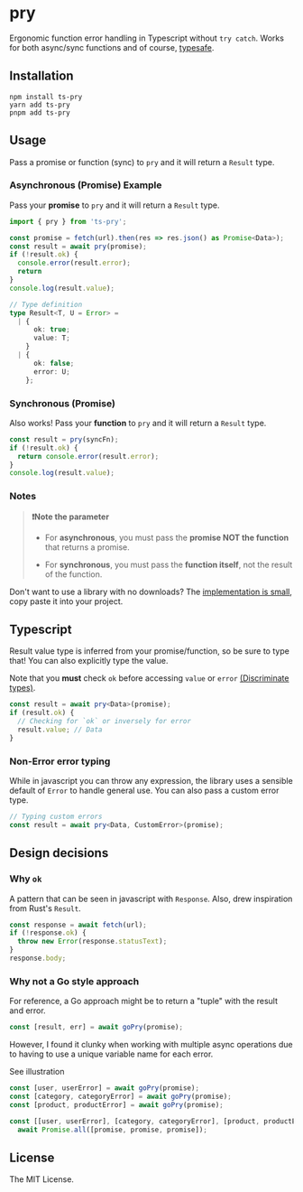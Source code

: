 # pry

Ergonomic function error handling in Typescript without `try catch`. Works for both async/sync functions and of course, [typesafe](#typescript).

## Installation
```
npm install ts-pry
yarn add ts-pry
pnpm add ts-pry
```

## Usage

Pass a promise or function (sync) to `pry` and it will return a `Result` type.

### Asynchronous (Promise) Example

Pass your **promise** to `pry` and it will return a `Result` type.

```typescript
import { pry } from 'ts-pry';

const promise = fetch(url).then(res => res.json() as Promise<Data>);
const result = await pry(promise);
if (!result.ok) {
  console.error(result.error);
  return
}
console.log(result.value);

// Type definition
type Result<T, U = Error> =
  | {
      ok: true;
      value: T;
    }
  | {
      ok: false;
      error: U;
    };
```

### Synchronous (Promise)

Also works! Pass your **function** to `pry` and it will return a `Result` type.


```typescript
const result = pry(syncFn);
if (!result.ok) {
  return console.error(result.error);
}
console.log(result.value);
```

### Notes

>**❗️Note the parameter**
>
>- For **asynchronous**, you must pass the **promise NOT the function** that returns a promise.
>
>- For **synchronous**, you must pass the **function itself**, not the result of the function.

Don't want to use a library with no downloads? The [implementation is small](https://github.com/ryoid/pro/tree/main/src/pry.ts), copy paste it into your project.

## Typescript

Result value type is inferred from your promise/function, so be sure to type that! You can also explicitly type the value.

Note that you **must** check `ok` before accessing `value` or `error` [(Discriminate types)](https://www.typescriptlang.org/play#example/discriminate-types).

```typescript
const result = await pry<Data>(promise);
if (result.ok) {
  // Checking for `ok` or inversely for error
  result.value; // Data
}
```

### Non-Error error typing

While in javascript you can throw any expression, the library uses a sensible default of `Error` to handle general use. You can also pass a custom error type.

```typescript
// Typing custom errors
const result = await pry<Data, CustomError>(promise);
```

## Design decisions

### Why `ok`

A pattern that can be seen in javascript with `Response`. Also, drew inspiration from Rust's `Result`.

```typescript
const response = await fetch(url);
if (!response.ok) {
  throw new Error(response.statusText);
}
response.body;
```

### Why not a Go style approach

For reference, a Go approach might be to return a "tuple" with the result and error.

```typescript
const [result, err] = await goPry(promise);
```

However, I found it clunky when working with multiple async operations due to having to use a unique variable name for each error.

See illustration

```typescript
const [user, userError] = await goPry(promise);
const [category, categoryError] = await goPry(promise);
const [product, productError] = await goPry(promise);

const [[user, userError], [category, categoryError], [product, productError]] =
  await Promise.all([promise, promise, promise]);
```

## License

The MIT License.